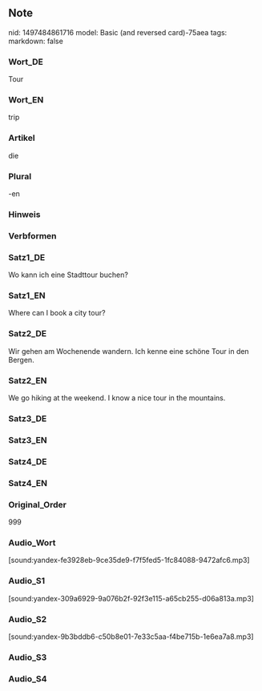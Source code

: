 ## Note
nid: 1497484861716
model: Basic (and reversed card)-75aea
tags: 
markdown: false

### Wort_DE
Tour

### Wort_EN
trip

### Artikel
die

### Plural
-en

### Hinweis


### Verbformen


### Satz1_DE
Wo kann ich eine Stadttour buchen?

### Satz1_EN
Where can I book a city tour?

### Satz2_DE
Wir gehen am Wochenende wandern. Ich kenne eine schöne Tour in den Bergen.

### Satz2_EN
We go hiking at the weekend. I know a nice tour in the mountains.

### Satz3_DE


### Satz3_EN


### Satz4_DE


### Satz4_EN


### Original_Order
999

### Audio_Wort
[sound:yandex-fe3928eb-9ce35de9-f7f5fed5-1fc84088-9472afc6.mp3]

### Audio_S1
[sound:yandex-309a6929-9a076b2f-92f3e115-a65cb255-d06a813a.mp3]

### Audio_S2
[sound:yandex-9b3bddb6-c50b8e01-7e33c5aa-f4be715b-1e6ea7a8.mp3]

### Audio_S3


### Audio_S4

